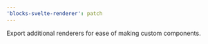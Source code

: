 ```yaml
---
'blocks-svelte-renderer': patch
---
```


Export additional renderers for ease of making custom components.
